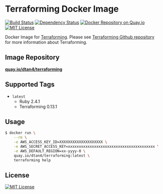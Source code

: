 # Terraforming Docker Image

[![Build Status](https://travis-ci.org/dtan4/dockerfile-terraforming.svg?branch=master)](https://travis-ci.org/dtan4/dockerfile-terraforming)
[![Dependency Status](https://gemnasium.com/dtan4/terraforming.svg)](https://gemnasium.com/dtan4/terraforming)
[![Docker Repository on Quay.io](https://quay.io/repository/dtan4/terraforming/status "Docker Repository on Quay.io")](https://quay.io/repository/dtan4/terraforming)
[![MIT License](http://img.shields.io/badge/license-MIT-blue.svg?style=flat)](LICENSE)

Docker Image for [Terraforming](https://github.com/dtan4/terraforming).
Please see [Terraforming Github repository](https://github.com/dtan4/terraforming) for more information about Terraforming.

## Image Repository

[__quay.io/dtan4/terraforming__](https://quay.io/repository/dtan4/terraforming)

## Supported Tags

- `latest`
  - Ruby 2.4.1
  - Terraforming 0.13.1

## Usage

```bash
$ docker run \
    --rm \
    -e AWS_ACCESS_KEY_ID=XXXXXXXXXXXXXXXXXXXX \
    -e AWS_SECRET_ACCESS_KEY=xxxxxxxxxxxxxxxxxxxxxxxxxxxxxxxxxxxxxxxx \
    -e AWS_DEFAULT_REGION=xx-yyyy-0 \
    quay.io/dtan4/terraforming:latest \
    terraforming help
```

## License

[![MIT License](http://img.shields.io/badge/license-MIT-blue.svg?style=flat)](LICENSE)
